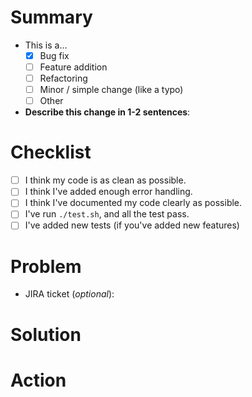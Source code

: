 <!--
    Hello! Thanks for submitting a pull request to ListenBrainz. We appreciate
    your time and interest in helping our project!

    Use this template to help us review your change. Not everything is required,
    depending on your change. Keep or delete what is relevant for your change.
    Remember that it helps us review if you give more helpful info for us to
    understand your change.
-->

# Summary

<!--
    Update the checkbox with an [x] for the type of contribution you are making.
-->

* This is a…
    * [x] Bug fix
    * [ ] Feature addition
    * [ ] Refactoring
    * [ ] Minor / simple change (like a typo)
    * [ ] Other
* **Describe this change in 1-2 sentences**:


# Checklist

<!--
    Check off these if you agree with the statement.
-->

* [ ] I think my code is as clean as possible.
* [ ] I think I've added enough error handling.
* [ ] I think I've documented my code clearly as possible.
* [ ] I've run `./test.sh`, and all the test pass.
* [ ] I've added new tests (if you've added new features)

# Problem

<!-- 
    Anything that helps us understand why you are making this change goes here.
    What problem are you trying to fix? What does this change address?
-->

* JIRA ticket (_optional_):


# Solution

<!--
    The details of your change. Talk about technical details, considerations, or
    other interesting points. If you have a lot to say, be more detailed in this
    section.
-->


# Action

<!--
    Other than merging your change, do you want / need us to do anything else
    with your change? This could include reviewing a specific part of your PR.
-->


